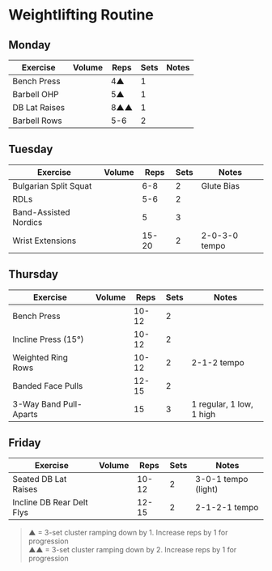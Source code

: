 # Weightlifting Routine

## Monday

| Exercise                  | Volume    | Reps  | Sets | Notes                      |
|---------------------------|-----------|-------|------|----------------------------|
| Bench Press               |           | 4▲    | 1    |                            |
| Barbell OHP               |           | 5▲    | 1    |                            |
| DB Lat Raises             |           | 8▲▲   | 1    |                            |
| Barbell Rows              |           | 5-6   | 2    |                            |

## Tuesday

| Exercise                  | Volume    | Reps  | Sets | Notes                      |
|---------------------------|-----------|-------|------|----------------------------|
| Bulgarian Split Squat     |           | 6-8   | 2    | Glute Bias                 |
| RDLs                      |           | 5-6   | 2    |                            |
| Band-Assisted Nordics     |           | 5     | 3    |                            |
| Wrist Extensions          |           | 15-20 | 2    | 2-0-3-0 tempo              |

## Thursday

| Exercise                  | Volume    | Reps  | Sets | Notes                      |
|---------------------------|-----------|-------|------|----------------------------|
| Bench Press               |           | 10-12 | 2    |                            |
| Incline Press (15°)       |           | 10-12 | 2    |                            |
| Weighted Ring Rows        |           | 10-12 | 2    | 2-1-2 tempo                |
| Banded Face Pulls         |           | 12-15 | 2    |                            |
| 3-Way Band Pull-Aparts    |           | 15    | 3    | 1 regular, 1 low, 1 high   |

## Friday

| Exercise                  | Volume    | Reps  | Sets | Notes                      |
|---------------------------|-----------|-------|------|----------------------------|
| Seated DB Lat Raises      |           | 10-12 | 2    | 3-0-1 tempo (light)        |
| Incline DB Rear Delt Flys |           | 12-15 | 2    | 2-1-2-1 tempo              |

> ▲ = 3-set cluster ramping down by 1. Increase reps by 1 for progression  
> ▲▲ = 3-set cluster ramping down by 2. Increase reps by 1 for progression
